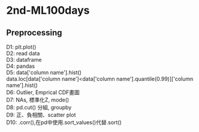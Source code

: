 # 2nd-ML100days

## Preprocessing  
D1: plt.plot()  
D2: read data  
D3: dataframe  
D4: pandas  
D5: data['column name'].hist()  
    data.loc[data['column name']<data['column name'].quantile(0.99)]['column name'].hist()  
D6: Outlier, Emprical CDF畫圖  
D7: NAs, 標準化Z, mode()  
D8: pd.cut() 分組, groupby  
D9: 正、負相關、scatter plot  
D10: .corr(),在pd中使用.sort_values()代替.sort()